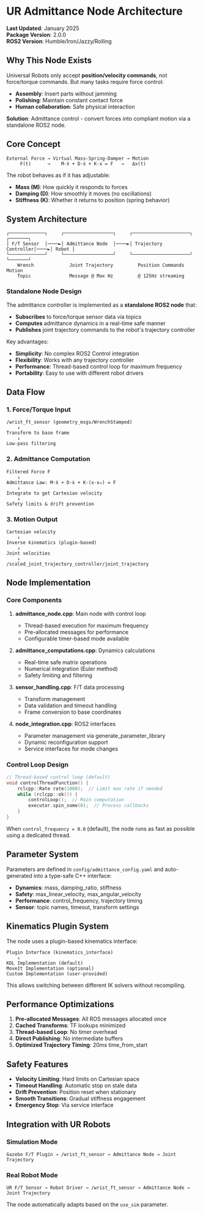 # UR Admittance Node Architecture

**Last Updated**: January 2025  
**Package Version**: 2.0.0  
**ROS2 Version**: Humble/Iron/Jazzy/Rolling

## Why This Node Exists

Universal Robots only accept **position/velocity commands**, not force/torque commands. But many tasks require force control:
- **Assembly**: Insert parts without jamming
- **Polishing**: Maintain constant contact force  
- **Human collaboration**: Safe physical interaction

**Solution**: Admittance control - convert forces into compliant motion via a standalone ROS2 node.

## Core Concept

```
External Force → Virtual Mass-Spring-Damper → Motion
     F(t)      →    M·ẍ + D·ẋ + K·x = F   →   Δx(t)
```

The robot behaves as if it has adjustable:
- **Mass (M)**: How quickly it responds to forces
- **Damping (D)**: How smoothly it moves (no oscillations)  
- **Stiffness (K)**: Whether it returns to position (spring behavior)

## System Architecture

```
┌─────────────┐     ┌──────────────────┐     ┌─────────────────────┐     ┌───────┐
│ F/T Sensor  │────►│ Admittance Node  │────►│ Trajectory Controller│────►│ Robot │
└─────────────┘     └──────────────────┘     └─────────────────────┘     └───────┘
    Wrench             Joint Trajectory         Position Commands          Motion
    Topic              Message @ Max Hz         @ 125Hz streaming      
```

### Standalone Node Design

The admittance controller is implemented as a **standalone ROS2 node** that:
- **Subscribes** to force/torque sensor data via topics
- **Computes** admittance dynamics in a real-time safe manner
- **Publishes** joint trajectory commands to the robot's trajectory controller

Key advantages:
- **Simplicity**: No complex ROS2 Control integration
- **Flexibility**: Works with any trajectory controller
- **Performance**: Thread-based control loop for maximum frequency
- **Portability**: Easy to use with different robot drivers

## Data Flow

### 1. Force/Torque Input
```
/wrist_ft_sensor (geometry_msgs/WrenchStamped)
    ↓
Transform to base frame
    ↓
Low-pass filtering
```

### 2. Admittance Computation
```
Filtered Force F
    ↓
Admittance Law: M·ẍ + D·ẋ + K·(x-x₀) = F
    ↓
Integrate to get Cartesian velocity
    ↓
Safety limits & drift prevention
```

### 3. Motion Output
```
Cartesian velocity
    ↓
Inverse kinematics (plugin-based)
    ↓
Joint velocities
    ↓
/scaled_joint_trajectory_controller/joint_trajectory
```

## Node Implementation

### Core Components

1. **admittance_node.cpp**: Main node with control loop
   - Thread-based execution for maximum frequency
   - Pre-allocated messages for performance
   - Configurable timer-based mode available

2. **admittance_computations.cpp**: Dynamics calculations
   - Real-time safe matrix operations
   - Numerical integration (Euler method)
   - Safety limiting and filtering

3. **sensor_handling.cpp**: F/T data processing
   - Transform management
   - Data validation and timeout handling
   - Frame conversion to base coordinates

4. **node_integration.cpp**: ROS2 interfaces
   - Parameter management via generate_parameter_library
   - Dynamic reconfiguration support
   - Service interfaces for mode changes

### Control Loop Design

```cpp
// Thread-based control loop (default)
void controlThreadFunction() {
    rclcpp::Rate rate(1000);  // Limit max rate if needed
    while (rclcpp::ok()) {
        controlLoop();  // Main computation
        executor.spin_some(0);  // Process callbacks
    }
}
```

When `control_frequency = 0.0` (default), the node runs as fast as possible using a dedicated thread.

## Parameter System

Parameters are defined in `config/admittance_config.yaml` and auto-generated into a type-safe C++ interface:

- **Dynamics**: mass, damping_ratio, stiffness
- **Safety**: max_linear_velocity, max_angular_velocity  
- **Performance**: control_frequency, trajectory timing
- **Sensor**: topic names, timeout, transform settings

## Kinematics Plugin System

The node uses a plugin-based kinematics interface:
```
Plugin Interface (kinematics_interface)
    ↓
KDL Implementation (default)
MoveIt Implementation (optional)
Custom Implementation (user-provided)
```

This allows switching between different IK solvers without recompiling.

## Performance Optimizations

1. **Pre-allocated Messages**: All ROS messages allocated once
2. **Cached Transforms**: TF lookups minimized  
3. **Thread-based Loop**: No timer overhead
4. **Direct Publishing**: No intermediate buffers
5. **Optimized Trajectory Timing**: 20ms time_from_start

## Safety Features

- **Velocity Limiting**: Hard limits on Cartesian space
- **Timeout Handling**: Automatic stop on stale data
- **Drift Prevention**: Position reset when stationary
- **Smooth Transitions**: Gradual stiffness engagement
- **Emergency Stop**: Via service interface

## Integration with UR Robots

### Simulation Mode
```
Gazebo F/T Plugin → /wrist_ft_sensor → Admittance Node → Joint Trajectory
```

### Real Robot Mode  
```
UR F/T Sensor → Robot Driver → /wrist_ft_sensor → Admittance Node → Joint Trajectory
```

The node automatically adapts based on the `use_sim` parameter.